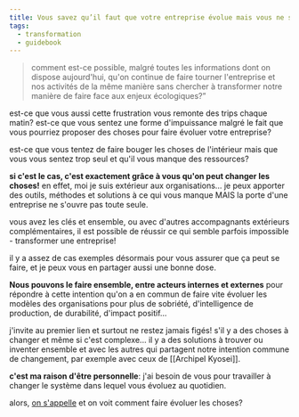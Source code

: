 ```yaml
---
title: Vous savez qu’il faut que votre entreprise évolue mais vous ne savez pas comment pousser ça seul
tags:
  - transformation
  - guidebook
---
```

> comment est-ce possible, malgré toutes les informations dont on dispose aujourd'hui, qu'on continue de faire tourner l'entreprise et nos activités de la même manière sans chercher à transformer notre manière de faire face aux enjeux écologiques?”

est-ce que vous aussi cette frustration vous remonte des trips chaque matin? est-ce que vous sentez une forme d'impuissance malgré le fait que vous pourriez proposer des choses pour faire évoluer votre entreprise?

est-ce que vous tentez de faire bouger les choses de l'intérieur mais que vous vous sentez trop seul et qu'il vous manque des ressources?

**si c'est le cas, c'est exactement grâce à vous qu'on peut changer les choses!** en effet, moi je suis extérieur aux organisations... je peux apporter des outils, méthodes et solutions à ce qui vous manque MAIS la porte d'une entreprise ne s'ouvre pas toute seule.

vous avez les clés et ensemble, ou avec d'autres accompagnants extérieurs complémentaires, il est possible de réussir ce qui semble parfois impossible - transformer une entreprise!

il y a assez de cas exemples désormais pour vous assurer que ça peut se faire, et je peux vous en partager aussi une bonne dose.

**Nous pouvons le faire ensemble, entre acteurs internes et externes** pour répondre à cette intention qu'on a en commun de faire vite évoluer les modèles des organisations pour plus de sobriété, d'intelligence de production, de durabilité, d'impact positif...

j'invite au premier lien et surtout ne restez jamais figés! s'il y a des choses à changer et même si c'est complexe... il y a des solutions à trouver ou inventer ensemble et avec les autres qui partagent notre intention commune de changement, par exemple avec ceux de [[Archipel Kyosei]].
  
**c'est ma raison d'être personnelle**: j'ai besoin de vous pour travailler à changer le système dans lequel vous évoluez au quotidien.

alors, [on s'appelle](calendly.com/liut) et on voit comment faire évoluer les choses?